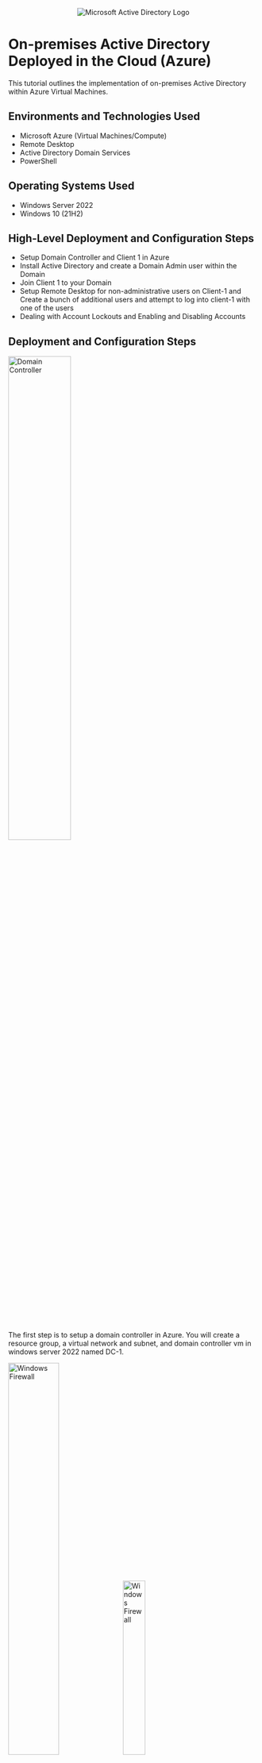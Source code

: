 <p align="center">
<img src="https://i.imgur.com/pU5A58S.png" alt="Microsoft Active Directory Logo"/>
</p>

<h1>On-premises Active Directory Deployed in the Cloud (Azure)</h1>
This tutorial outlines the implementation of on-premises Active Directory within Azure Virtual Machines.<br />


<h2>Environments and Technologies Used</h2>

- Microsoft Azure (Virtual Machines/Compute)
- Remote Desktop
- Active Directory Domain Services
- PowerShell

<h2>Operating Systems Used </h2>

- Windows Server 2022
- Windows 10 (21H2)

<h2>High-Level Deployment and Configuration Steps</h2>

- Setup Domain Controller and Client 1 in Azure
- Install Active Directory and create a Domain Admin user within the Domain
- Join Client 1 to your Domain
- Setup Remote Desktop for non-administrative users on Client-1 and Create a bunch of additional users and attempt to log into client-1 with one of the users
- Dealing with Account Lockouts and Enabling and Disabling Accounts


<h2>Deployment and Configuration Steps</h2>

<p>
<img src="https://i.imgur.com/mpCWlDp.jpeg" height="50%" width="50%" alt="Domain Controller"/>
</p>
<p>
The first step is to setup a domain controller in Azure. You will create a resource group, a virtual network and subnet, and domain controller vm in windows server 2022 named DC-1. 
</p>
<p>
  <img src="https://i.imgur.com/N5kMX3A.jpeg" height="45%" width="45%" alt="Windows Firewall"/>  <img src="https://i.imgur.com/ITHHpLU.jpeg" height="30%" width="30%" alt="Windows Firewall"/> 
</p>
<p>
  Another thing that we are going to do is go over to the VM windows settings to get access to the firewall and turn it off so we can test the conectivity. 
</p>
<br />

<p>
<img src="https://i.imgur.com/JdfPOy3.jpeg" height="50%" width="50%" alt="Client-1"/>
</p>
<p>
Now we are going to create a second VM in windows 10 called Client 1, but make sure to attatch it to the same region and virtual network. 
</p>
<p>
  <img src="https://i.imgur.com/zIggtue.jpeg" height="50%" width="50%" alt="Client-1"/>
</p>
<p>
  Still working with Client-1, take the private ip address from the domain controller and set it in client 1 DNS (domain name server). 
</p>
<br />

<p>
<img src="https://i.imgur.com/DJmEXEB.png" height="80%" width="80%" alt="Disk Sanitization Steps"/>
</p>
<p>
Lorem ipsum dolor sit amet, consectetur adipiscing elit, sed do eiusmod tempor incididunt ut labore et dolore magna aliqua. Ut enim ad minim veniam, quis nostrud exercitation ullamco laboris nisi ut aliquip ex ea commodo consequat. Duis aute irure dolor in reprehenderit in voluptate velit esse cillum dolore eu fugiat nulla pariatur.
</p>
<br />
